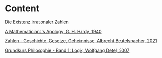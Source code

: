 # Content

[Die Existenz irrationaler Zahlen](./real-numbers.md)

[A Mathematicians's Apology, G. H. Hardy, 1940](./Notes_math_apology_hardy.txt)

[Zahlen - Geschichte, Gesetze, Geheimnisse, Albrecht Beutelspacher, 2021](./Notes_zahlen_beutespacher_thurston.txt)

[Grundkurs Philosophie - Band 1: Logik, Wolfgang Detel, 2007](./Logik_Detel.txt)
